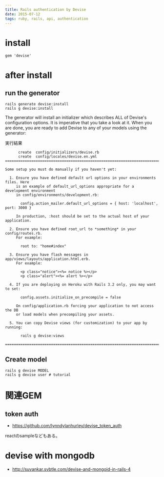 ```yaml
---
title: Rails authentication by Devise
date: 2015-07-12
tags: ruby, rails, api, authentication
---
```


# install

```
gem 'devise'
```

# after install

## run the generator

```
rails generate devise:install
rails g devise:install
```

The generator will install an initializer which describes ALL of Devise's configuration options. 
It is imperative that you take a look at it. When you are done, you are ready to add Devise to any of your models using the generator:


実行結果
```
      create  config/initializers/devise.rb
      create  config/locales/devise.en.yml
===============================================================================

Some setup you must do manually if you haven't yet:

  1. Ensure you have defined default url options in your environments files. Here
     is an example of default_url_options appropriate for a development environment
     in config/environments/development.rb:

       config.action_mailer.default_url_options = { host: 'localhost', port: 3000 }

     In production, :host should be set to the actual host of your application.

  2. Ensure you have defined root_url to *something* in your config/routes.rb.
     For example:

       root to: "home#index"

  3. Ensure you have flash messages in app/views/layouts/application.html.erb.
     For example:

       <p class="notice"><%= notice %></p>
       <p class="alert"><%= alert %></p>

  4. If you are deploying on Heroku with Rails 3.2 only, you may want to set:

       config.assets.initialize_on_precompile = false

     On config/application.rb forcing your application to not access the DB
     or load models when precompiling your assets.

  5. You can copy Devise views (for customization) to your app by running:

       rails g devise:views

===============================================================================
```


## Create model

```
rails g devise MODEL
rails g devise user # tutorial
```


# 関連GEM

## token auth

- <https://github.com/lynndylanhurley/devise_token_auth>

reactのsampleなどもある。

# devise with mongodb

+ <http://suvankar.svbtle.com/devise-and-mongoid-in-rails-4>


